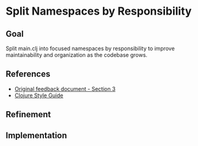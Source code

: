 # Split Namespaces by Responsibility

## Goal
Split main.clj into focused namespaces by responsibility to improve maintainability and organization as the codebase grows.

## References
- [Original feedback document - Section 3](../2025-09-23-2029-gtp-5-tracer-bullet-feedback.md#3-split-namespaces-by-responsibility-now-it-will-pay-off-quickly)
- [Clojure Style Guide](https://guide.clojure.style/)

## Refinement

## Implementation